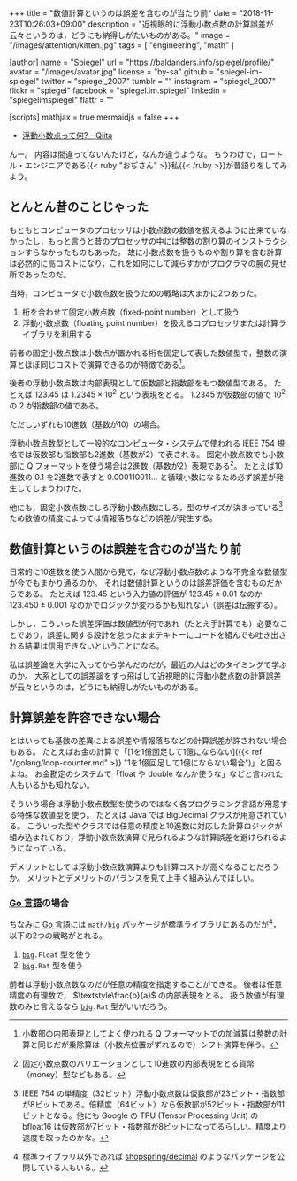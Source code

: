 +++
title = "数値計算というのは誤差を含むのが当たり前"
date = "2018-11-23T10:26:03+09:00"
description = "近視眼的に浮動小数点数の計算誤差が云々というのは，どうにも納得しがたいものがある。"
image = "/images/attention/kitten.jpg"
tags = [ "engineering", "math" ]

[author]
  name      = "Spiegel"
  url       = "https://baldanders.info/spiegel/profile/"
  avatar    = "/images/avatar.jpg"
  license   = "by-sa"
  github    = "spiegel-im-spiegel"
  twitter   = "spiegel_2007"
  tumblr    = ""
  instagram = "spiegel_2007"
  flickr    = "spiegel"
  facebook  = "spiegel.im.spiegel"
  linkedin  = "spiegelimspiegel"
  flattr    = ""

[scripts]
  mathjax = true
  mermaidjs = false
+++

- [浮動小数点って何? - Qiita](https://qiita.com/angel_p_57/items/24078ba4aa5881805ab2)

んー。
内容は間違ってないんだけど，なんか違うような。
ちうわけで，ロートル・エンジニアである{{< ruby "おぢさん" >}}私{{< /ruby >}}が昔語りをしてみよう。

## とんとん昔のことじゃった

もともとコンピュータのプロセッサは小数点数の数値を扱えるように出来ていなかったし，もっと言うと昔のプロセッサの中には整数の割り算のインストラクションすらなかったものもあった。
故に小数点数を扱うものや割り算を含む計算は必然的に高コストになり，これを如何にして減らすかがプログラマの腕の見せ所であったのだ。

当時，コンピュータで小数点数を扱うための戦略は大まかに2つあった。

1. 桁を合わせて固定小数点数（fixed-point number）として扱う
1. 浮動小数点数（floating point number）を扱えるコプロセッサまたは計算ライブラリを利用する

前者の固定小数点数は小数点が置かれる桁を固定して表した数値型で，整数の演算とほぼ同じコストで演算できるのが特徴である[^fix1]。

[^fix1]: 小数部の内部表現としてよく使われる Q フォーマットでの加減算は整数の計算と同じだが乗除算は（小数点位置がずれるので）シフト演算を伴う。

後者の浮動小数点数は内部表現として仮数部と指数部をもつ数値型である。
たとえば $123.45$ は $1.2345 \times 10^{2}$ という表現をとる。
$1.2345$ が仮数部の値で $10^{2}$ の $2$ が指数部の値である。

ただしいずれも10進数（基数が10）の場合。

浮動小数点数型として一般的なコンピュータ・システムで使われる IEEE 754 規格では仮数部も指数部も2進数（基数が2）で表される。
固定小数点数でも小数部に Q フォーマットを使う場合は2進数（基数が2）表現である[^fix2]。
たとえば10進数の $0.1$ を2進数で表すと $0.000110011\dots$ と循環小数になるため必ず誤差が発生してしまうわけだ。

[^fix2]: 固定小数点数のバリエーションとして10進数の内部表現をとる貨幣（money）型などもある。

他にも，固定小数点数にしろ浮動小数点数にしろ，型のサイズが決まっている[^fpn1] ため数値の精度によっては情報落ちなどの誤差が発生する。

[^fpn1]: IEEE 754 の単精度（32ビット）浮動小数点数は仮数部が23ビット・指数部が8ビットである。倍精度（64ビット）なら仮数部が52ビット・指数部が11ビットとなる。他にも Google の TPU (Tensor Processing Unit) の bfloat16 は仮数部が7ビット・指数部が8ビットになってるらしい。精度より速度を取ったのかな。

## 数値計算というのは誤差を含むのが当たり前

日常的に10進数を使う人間から見て，なぜ浮動小数点数のような不完全な数値型が今でもまかり通るのか。
それは数値計算というのは誤差評価を含むものだからである。
たとえば $123.45$ という入力値の評価が $123.45 \pm 0.01$ なのか $123.450 \pm 0.001$ なのかでロジックが変わるかも知れない（誤差は伝搬する）。

しかし，こういった誤差評価は数値型が何であれ（たとえ手計算でも）必要なことであり，誤差に関する設計を怠ったままテキトーにコードを組んでも吐き出される結果は信用できないということになる。

私は誤差論を大学に入ってから学んだのだが，最近の人はどのタイミングで学ぶのか。
大系としての誤差論をすっ飛ばして近視眼的に浮動小数点数の計算誤差が云々というのは，どうにも納得しがたいものがある。

## 計算誤差を許容できない場合

とはいっても基数の差異による誤差や情報落ちなどの計算誤差が許されない場合もある。
たとえばお金の計算で「[1を1億回足して1億にならない]({{< ref "/golang/loop-counter.md" >}} "1を1億回足して1億にならない場合")」と困るよね。
お金勘定のシステムで「float や double なんか使うな」などと言われた人もいるかも知れない。

そういう場合は浮動小数点数型を使うのではなく各プログラミング言語が用意する特殊な数値型を使う。
たとえば Java では BigDecimal クラスが用意されている。
こういった型やクラスでは任意の精度と10進数に対応した計算ロジックが組み込まれており，浮動小数点数演算で見られるような計算誤差を避けられるようになっている。

デメリットとしては浮動小数点数演算よりも計算コストが高くなることだろうか。
メリットとデメリットのバランスを見て上手く組み込んでほしい。

### [Go 言語]の場合

ちなみに [Go 言語]には `math/`[`big`] パッケージが標準ライブラリにあるのだが[^d1]，以下の2つの戦略がとれる。

[^d1]: 標準ライブラリ以外であれば [shopspring/decimal](https://github.com/shopspring/decimal "shopspring/decimal: Arbitrary-precision fixed-point decimal numbers in go") のようなパッケージを公開している人もいる。

1. [`big`]`.Float` 型を使う
1. [`big`]`.Rat` 型を使う

前者は浮動小数点数なのだが任意の精度を指定することができる。
後者は任意精度の有理数で， $\textstyle\frac{b}{a}$ の内部表現をとる。
扱う数値が有理数のみと言えるなら [`big`]`.Rat` 型がいいだろう。

[Go 言語]: https://golang.org/ "The Go Programming Language"
[`big`]: https://golang.org/pkg/math/big/ "big - The Go Programming Language"
<!-- eof -->

